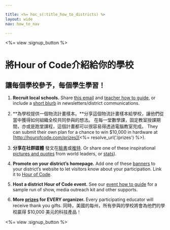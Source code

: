 ```yaml
---

title: <%= hoc_s(:title_how_to_districts) %>
layout: wide
nav: how_to_nav

---
```


<%= view :signup_button %>

# 將Hour of Code介紹給你的學校

## 讓每個學校參予，每個學生學習！

  1. **Recruit local schools.** Share [this email](<%= resolve_url('/resources#sample-emails') %>) and [teacher how to guide](<%= resolve_url('/resources/how-to') %>), or include a [short blurb](<%= resolve_url('/resources/stats') %>) in newsletters/district communications.

  2. **為學校提供一個物流計畫樣本。**分享這個物流計畫樣本給學校，讓他們從當中獲得如何組織全校共同參與的想法。 在每一堂數學課，固定教室授課期間，亦或是跑堂課程，這個計畫都可以很容易得透過電腦教室完成。 They can submit their own plan for a chance to win $10,000 in hardware at [http://hourofcode.com/prizes](<%= resolve_url('/prizes') %>).

  3. **分享在社群媒體** 發文在[臉書](https://www.facebook.com/sharer/sharer.php?u=http%3A%2F%2Fhourofcode.com%2Fus)或[推特](https://twitter.com/intent/tweet?url=http%3A%2F%2Fhourofcode.com&text=I%27m%20participating%20in%20this%20year%27s%20%23HourOfCode%2C%20are%20you%3F%20%40codeorg&original_referer=https%3A%2F%2Fwww.google.com%2Furl%3Fq%3Dhttps%253A%252F%252Ftwitter.com%252Fshare%253Fhashtags%253D%2526amp%253Brelated%253Dcodeorg%2526amp%253Btext%253DI%252527m%252Bparticipating%252Bin%252Bthis%252Byear%252527s%252B%252523HourOfCode%25252C%252Bare%252Byou%25253F%252B%252540codeorg%2526amp%253Burl%253Dhttp%25253A%25252F%25252Fhourofcode.com%26sa%3DD%26sntz%3D1%26usg%3DAFQjCNE1GLTUbKZfMlEh9Aj5w0iswz6PYQ&related=codeorg&hashtags=). Or share one of these inspirational [pictures and quotes](<%= resolve_url('/resources#social') %>) from world leaders, or [stats](<%= resolve_url('/resources/stats') %>)).

  4. **Promote on your district’s homepage.** Add one of these [banners](<%= resolve_url('/resources#banners') %>) to your district’s website to let visitors know about your participation. Link it to [Hour of Code](<%= resolve_url('/') %>).

  5. **Host a district Hour of Code event.** See our [event how to guide](<%= resolve_url('/resources/how-to-events') %>) for a sample run of show, media outreach kit and other supports.

  6. **More [prizes](<%= resolve_url('/prizes') %>) for EVERY organizer.** Every participating educator will receive thank you gifts. 同時，美國的每州，所有參與的學校將會為他們的學校贏得 $10,000 美元的科技產品！

<%= view :signup_button %>